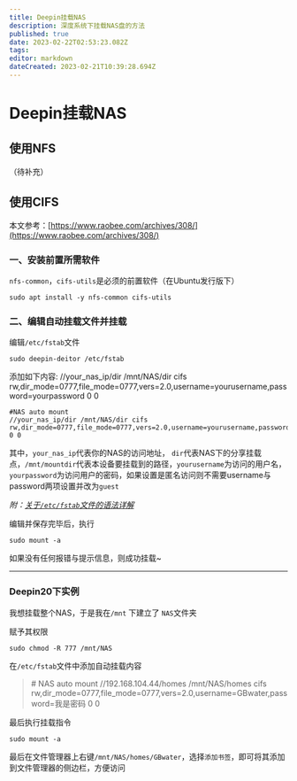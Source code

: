 ```yaml
---
title: Deepin挂载NAS
description: 深度系统下挂载NAS盘的方法
published: true
date: 2023-02-22T02:53:23.082Z
tags: 
editor: markdown
dateCreated: 2023-02-21T10:39:28.694Z
---
```


# Deepin挂载NAS

## 使用NFS
（待补充）

## 使用CIFS
本文参考：[https://www.raobee.com/archives/308/](https://www.raobee.com/archives/308/)


### 一、安装前置所需软件

`nfs-common`，`cifs-utils`是必须的前置软件（在Ubuntu发行版下）

```shell
sudo apt install -y nfs-common cifs-utils
```

### 二、编辑自动挂载文件并挂载

编辑`/etc/fstab`文件

``` shell
sudo deepin-deitor /etc/fstab
```

添加如下内容:
//your_nas_ip/dir /mnt/NAS/dir cifs rw,dir_mode=0777,file_mode=0777,vers=2.0,username=yourusername,password=yourpassword 0 0

``` shell
#NAS auto mount
//your_nas_ip/dir /mnt/NAS/dir cifs rw,dir_mode=0777,file_mode=0777,vers=2.0,username=yourusername,password=yourpassword 0 0
```

其中，`your_nas_ip`代表你的NAS的访问地址， `dir`代表NAS下的分享挂载点，`/mnt/mountdir`代表本设备要挂载到的路径，`yourusername`为访问的用户名，`yourpassword`为访问用户的密码，如果设置是匿名访问则不需要username与password两项设置并改为`guest`

*附：[关于`/etc/fstab`文件的语法详解](https://blog.csdn.net/youmatterhsp/article/details/83933158)*

编辑并保存完毕后，执行

``` shell
sudo mount -a
```

如果没有任何报错与提示信息，则成功挂载~

---------

### Deepin20下实例

我想挂载整个NAS，于是我在`/mnt` 下建立了 `NAS`文件夹

赋予其权限

```shell
sudo chmod -R 777 /mnt/NAS
```

在`/etc/fstab`文件中添加自动挂载内容

> \# NAS auto mount
> //192.168.104.44/homes /mnt/NAS/homes cifs rw,dir_mode=0777,file_mode=0777,vers=2.0,username=GBwater,password=我是密码 0 0

最后执行挂载指令

``` shell
sudo mount -a
```

最后在文件管理器上右键`/mnt/NAS/homes/GBwater`，选择`添加书签`，即可将其添加到文件管理器的侧边栏，方便访问


